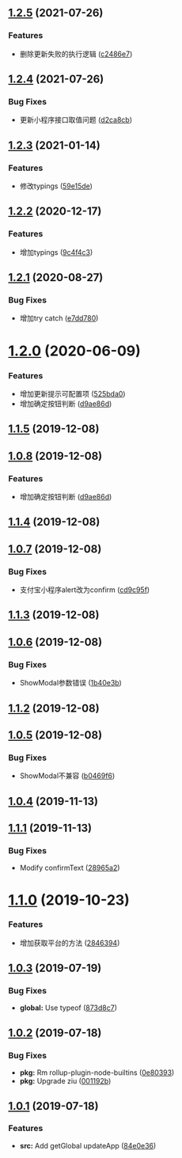 ## [1.2.5](https://github.com/bugszhou/miniapp-utils/compare/v1.2.4...v1.2.5) (2021-07-26)


### Features

* 删除更新失败的执行逻辑 ([c2486e7](https://github.com/bugszhou/miniapp-utils/commit/c2486e700c978d173002515803f5db83a5a21fb1))



## [1.2.4](https://github.com/bugszhou/miniapp-utils/compare/v1.2.3...v1.2.4) (2021-07-26)


### Bug Fixes

* 更新小程序接口取值问题 ([d2ca8cb](https://github.com/bugszhou/miniapp-utils/commit/d2ca8cb62775fa1290c821a3a541c17f17e08ece))



## [1.2.3](https://github.com/bugszhou/miniapp-utils/compare/v1.2.2...v1.2.3) (2021-01-14)


### Features

* 修改typings ([59e15de](https://github.com/bugszhou/miniapp-utils/commit/59e15deedfa5942f1be340b61ad4fd462a67bb22))



## [1.2.2](https://github.com/bugszhou/miniapp-utils/compare/v1.2.1...v1.2.2) (2020-12-17)


### Features

* 增加typings ([9c4f4c3](https://github.com/bugszhou/miniapp-utils/commit/9c4f4c34d3fcd78e7b8b52c7afe0cd8cd4b61e56))



## [1.2.1](https://github.com/bugszhou/miniapp-utils/compare/v1.2.0...v1.2.1) (2020-08-27)


### Bug Fixes

* 增加try catch ([e7dd780](https://github.com/bugszhou/miniapp-utils/commit/e7dd780cb551835bc1a4ef66b7b1c5325e760f1c))



# [1.2.0](https://github.com/bugszhou/miniapp-utils/compare/v1.1.4...v1.2.0) (2020-06-09)


### Features

* 增加更新提示可配置项 ([525bda0](https://github.com/bugszhou/miniapp-utils/commit/525bda0cce3cc45e76e4b9f10e9c8f6be66b727e))
* 增加确定按钮判断 ([d9ae86d](https://github.com/bugszhou/miniapp-utils/commit/d9ae86d40716ec2228cbf52a6787689c21c754a2))



<a name="1.1.5"></a>
## [1.1.5](https://github.com/bugszhou/miniapp-utils/compare/v1.0.8...v1.1.5) (2019-12-08)



<a name="1.0.8"></a>
## [1.0.8](https://github.com/bugszhou/miniapp-utils/compare/v1.1.4...v1.0.8) (2019-12-08)


### Features

* 增加确定按钮判断 ([d9ae86d](https://github.com/bugszhou/miniapp-utils/commit/d9ae86d))



<a name="1.1.4"></a>
## [1.1.4](https://github.com/bugszhou/miniapp-utils/compare/v1.0.7...v1.1.4) (2019-12-08)



<a name="1.0.7"></a>
## [1.0.7](https://github.com/bugszhou/miniapp-utils/compare/v1.1.3...v1.0.7) (2019-12-08)


### Bug Fixes

* 支付宝小程序alert改为confirm ([cd9c95f](https://github.com/bugszhou/miniapp-utils/commit/cd9c95f))



<a name="1.1.3"></a>
## [1.1.3](https://github.com/bugszhou/miniapp-utils/compare/v1.0.6...v1.1.3) (2019-12-08)



<a name="1.0.6"></a>
## [1.0.6](https://github.com/bugszhou/miniapp-utils/compare/v1.1.2...v1.0.6) (2019-12-08)


### Bug Fixes

* ShowModal参数错误 ([1b40e3b](https://github.com/bugszhou/miniapp-utils/commit/1b40e3b))



<a name="1.1.2"></a>
## [1.1.2](https://github.com/bugszhou/miniapp-utils/compare/v1.0.5...v1.1.2) (2019-12-08)



<a name="1.0.5"></a>
## [1.0.5](https://github.com/bugszhou/miniapp-utils/compare/v1.0.4...v1.0.5) (2019-12-08)


### Bug Fixes

* ShowModal不兼容 ([b0469f6](https://github.com/bugszhou/miniapp-utils/commit/b0469f6))



<a name="1.0.4"></a>
## [1.0.4](https://github.com/bugszhou/miniapp-utils/compare/v1.1.1...v1.0.4) (2019-11-13)



<a name="1.1.1"></a>
## [1.1.1](https://github.com/bugszhou/miniapp-utils/compare/v1.1.0...v1.1.1) (2019-11-13)


### Bug Fixes

* Modify confirmText ([28965a2](https://github.com/bugszhou/miniapp-utils/commit/28965a2))



<a name="1.1.0"></a>
# [1.1.0](https://github.com/bugszhou/miniapp-utils/compare/v1.0.3...v1.1.0) (2019-10-23)


### Features

* 增加获取平台的方法 ([2846394](https://github.com/bugszhou/miniapp-utils/commit/2846394))



<a name="1.0.3"></a>
## [1.0.3](https://github.com/bugszhou/miniapp-utils/compare/v1.0.2...v1.0.3) (2019-07-19)


### Bug Fixes

* **global:** Use typeof ([873d8c7](https://github.com/bugszhou/miniapp-utils/commit/873d8c7))



<a name="1.0.2"></a>
## [1.0.2](https://github.com/bugszhou/miniapp-utils/compare/v1.0.1...v1.0.2) (2019-07-18)


### Bug Fixes

* **pkg:** Rm rollup-plugin-node-builtins ([0e80393](https://github.com/bugszhou/miniapp-utils/commit/0e80393))
* **pkg:** Upgrade ziu ([001192b](https://github.com/bugszhou/miniapp-utils/commit/001192b))



<a name="1.0.1"></a>
## [1.0.1](https://github.com/bugszhou/miniapp-utils/compare/84e0e36...v1.0.1) (2019-07-18)


### Features

* **src:** Add getGlobal updateApp ([84e0e36](https://github.com/bugszhou/miniapp-utils/commit/84e0e36))



